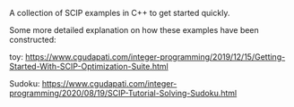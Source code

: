 A collection of SCIP examples in C++ to get started quickly. 

Some more detailed explanation on how these examples have been constructed:

toy: https://www.cgudapati.com/integer-programming/2019/12/15/Getting-Started-With-SCIP-Optimization-Suite.html

Sudoku: https://www.cgudapati.com/integer-programming/2020/08/19/SCIP-Tutorial-Solving-Sudoku.html
